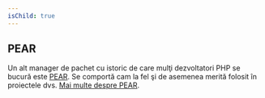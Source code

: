```yaml
---
isChild: true
---
```


## PEAR

Un alt manager de pachet cu istoric de care mulţi dezvoltatori PHP se bucură este [PEAR][1]. Se comportă cam la fel şi de asemenea merită folosit în proiectele dvs. [Mai multe despre PEAR][1].

[1]: http://pear.php.net/
